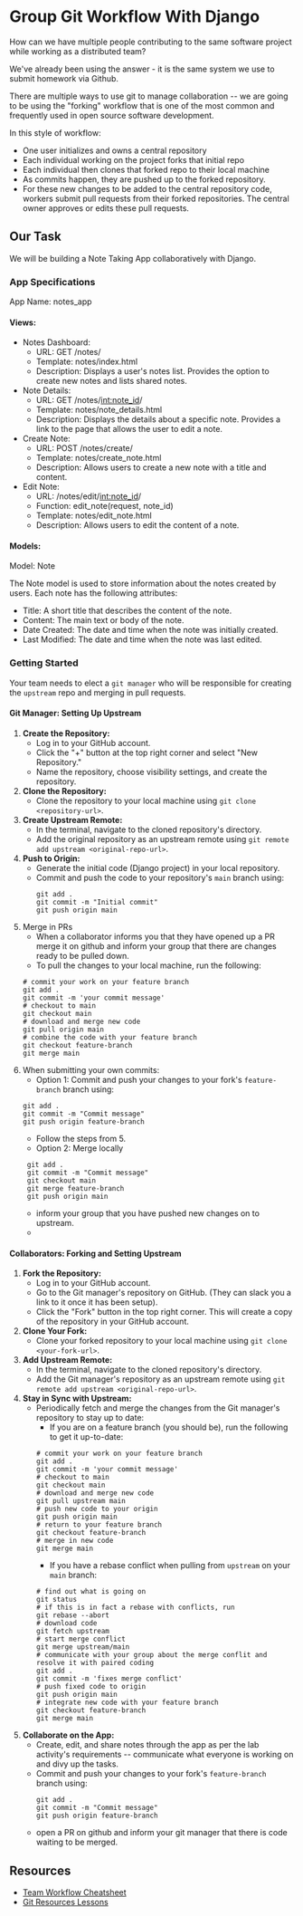 # Group Git Workflow With Django

How can we have multiple people contributing to the same software project while working as a distributed team?

We've already been using the answer - it is the same system we use to submit homework via Github.

There are multiple ways to use git to manage collaboration -- we are going to be using the "forking" workflow that is one of the most common and frequently used in open source software development.

In this style of workflow:

- One user initializes and owns a central repository
- Each individual working on the project forks that initial repo
- Each individual then clones that forked repo to their local machine
- As commits happen, they are pushed up to the forked repository.
- For these new changes to be added to the central repository code, workers submit pull requests from their forked repositories. The central owner approves or edits these pull requests.

## Our Task

We will be building a Note Taking App collaboratively with Django.

### App Specifications

App Name: notes_app

#### Views:

- Notes Dashboard:
  - URL: GET /notes/
  - Template: notes/index.html
  - Description: Displays a user's notes list. Provides the option to create new notes and lists shared notes.
- Note Details:
  - URL: GET /notes/<int:note_id>/
  - Template: notes/note_details.html
  - Description: Displays the details about a specific note. Provides a link to the page that allows the user to edit a note.
- Create Note:
  - URL: POST /notes/create/
  - Template: notes/create_note.html
  - Description: Allows users to create a new note with a title and content.
- Edit Note:
  - URL: /notes/edit/<int:note_id>/
  - Function: edit_note(request, note_id)
  - Template: notes/edit_note.html
  - Description: Allows users to edit the content of a note.

#### Models:

Model: Note

The Note model is used to store information about the notes created by users. Each note has the following attributes:

- Title: A short title that describes the content of the note.
- Content: The main text or body of the note.
- Date Created: The date and time when the note was initially created.
- Last Modified: The date and time when the note was last edited.

### Getting Started

Your team needs to elect a `git manager` who will be responsible for creating the `upstream` repo and merging in pull requests.

#### Git Manager: Setting Up Upstream

1. **Create the Repository:**
   - Log in to your GitHub account.
   - Click the "+" button at the top right corner and select "New Repository."
   - Name the repository, choose visibility settings, and create the repository.
2. **Clone the Repository:**
   - Clone the repository to your local machine using `git clone <repository-url>`.
3. **Create Upstream Remote:**
   - In the terminal, navigate to the cloned repository's directory.
   - Add the original repository as an upstream remote using `git remote add upstream <original-repo-url>`.
4. **Push to Origin:**
   - Generate the initial code (Django project) in your local repository.
   - Commit and push the code to your repository's `main` branch using:
     ```
     git add .
     git commit -m "Initial commit"
     git push origin main
     ```
5. Merge in PRs
   - When a collaborator informs you that they have opened up a PR merge it on github and inform your group that there are changes ready to be pulled down.
   - To pull the changes to your local machine, run the following:
   ```
   # commit your work on your feature branch
   git add .
   git commit -m 'your commit message'
   # checkout to main
   git checkout main
   # download and merge new code
   git pull origin main
   # combine the code with your feature branch
   git checkout feature-branch
   git merge main
   ```
6. When submitting your own commits:
   - Option 1: Commit and push your changes to your fork's `feature-branch` branch using:
   ```
   git add .
   git commit -m "Commit message"
   git push origin feature-branch
   ```
   - Follow the steps from 5.
   - Option 2: Merge locally
   ```
    git add .
    git commit -m "Commit message"
    git checkout main
    git merge feature-branch
    git push origin main
   ```
   - inform your group that you have pushed new changes on to upstream.
   -

#### Collaborators: Forking and Setting Upstream

1. **Fork the Repository:**
   - Log in to your GitHub account.
   - Go to the Git manager's repository on GitHub. (They can slack you a link to it once it has been setup).
   - Click the "Fork" button in the top right corner. This will create a copy of the repository in your GitHub account.
2. **Clone Your Fork:**
   - Clone your forked repository to your local machine using `git clone <your-fork-url>`.
3. **Add Upstream Remote:**
   - In the terminal, navigate to the cloned repository's directory.
   - Add the Git manager's repository as an upstream remote using `git remote add upstream <original-repo-url>`.
4. **Stay in Sync with Upstream:**
   - Periodically fetch and merge the changes from the Git manager's repository to stay up to date:
     - If you are on a feature branch (you should be), run the following to get it up-to-date:
     ```
     # commit your work on your feature branch
     git add .
     git commit -m 'your commit message'
     # checkout to main
     git checkout main
     # download and merge new code
     git pull upstream main
     # push new code to your origin
     git push origin main
     # return to your feature branch
     git checkout feature-branch
     # merge in new code
     git merge main
     ```
     - If you have a rebase conflict when pulling from `upstream` on your `main` branch:
     ```
     # find out what is going on
     git status
     # if this is in fact a rebase with conflicts, run
     git rebase --abort
     # download code
     git fetch upstream
     # start merge conflict
     git merge upstream/main
     # communicate with your group about the merge conflit and resolve it with paired coding
     git add .
     git commit -m 'fixes merge conflict'
     # push fixed code to origin
     git push origin main
     # integrate new code with your feature branch
     git checkout feature-branch
     git merge main
     ```
5. **Collaborate on the App:**
   - Create, edit, and share notes through the app as per the lab activity's requirements -- communicate what everyone is working on and divy up the tasks.
   - Commit and push your changes to your fork's `feature-branch` branch using:
     ```
     git add .
     git commit -m "Commit message"
     git push origin feature-branch
     ```
   - open a PR on github and inform your git manager that there is code waiting to be merged.

## Resources

* [Team Workflow Cheatsheet](https://gasei.gitbook.io/sei/01-workflow/01readme-1/04teamwork)
* [Git Resources Lessons](https://git.generalassemb.ly/SEIR-Mariposa/Git-GitHub-Fundamentals/blob/main/6.%20Git%20Team%20Workflows.md)

